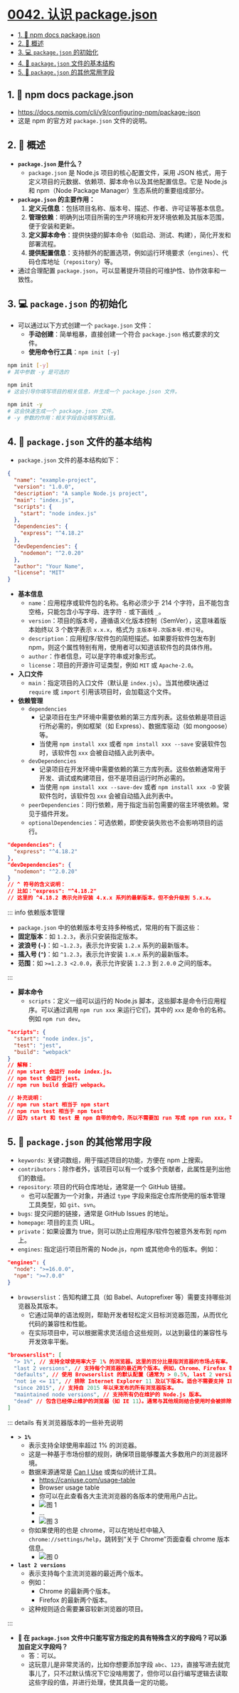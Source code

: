# [0042. 认识 package.json](https://github.com/Tdahuyou/TNotes.nodejs/tree/main/notes/0042.%20%E8%AE%A4%E8%AF%86%20package.json)

<!-- region:toc -->

- [1. 🔗 npm docs package.json](#1--npm-docs-packagejson)
- [2. 📒 概述](#2--概述)
- [3. 💻 `package.json` 的初始化](#3--packagejson-的初始化)
- [4. 📒 `package.json` 文件的基本结构](#4--packagejson-文件的基本结构)
- [5. 📒 `package.json` 的其他常用字段](#5--packagejson-的其他常用字段)

<!-- endregion:toc -->

## 1. 🔗 npm docs package.json

- https://docs.npmjs.com/cli/v9/configuring-npm/package-json
- 这是 npm 的官方对 `package.json` 文件的说明。

## 2. 📒 概述

- **`package.json` 是什么？**
  - `package.json` 是 Node.js 项目的核心配置文件，采用 JSON 格式，用于定义项目的元数据、依赖项、脚本命令以及其他配置信息。它是 Node.js 和 npm（Node Package Manager）生态系统的重要组成部分。
- **`package.json` 的主要作用：**
  1. **定义元信息**：包括项目名称、版本号、描述、作者、许可证等基本信息。
  2. **管理依赖**：明确列出项目所需的生产环境和开发环境依赖及其版本范围，便于安装和更新。
  3. **定义脚本命令**：提供快捷的脚本命令（如启动、测试、构建），简化开发和部署流程。
  4. **提供配置信息**：支持额外的配置选项，例如运行环境要求（`engines`）、代码仓库地址（`repository`）等。
- 通过合理配置 `package.json`，可以显著提升项目的可维护性、协作效率和一致性。

## 3. 💻 `package.json` 的初始化

- 可以通过以下方式创建一个 `package.json` 文件：
  - **手动创建**：简单粗暴，直接创建一个符合 `package.json` 格式要求的文件。
  - **使用命令行工具**：`npm init [-y]`

```bash
npm init [-y]
# 其中参数 -y 是可选的

npm init
# 这会引导你填写项目的相关信息，并生成一个 package.json 文件。

npm init -y
# 这会快速生成一个 package.json 文件。
# -y 参数的作用：相关字段自动填写默认值。
```

## 4. 📒 `package.json` 文件的基本结构

- `package.json` 文件的基本结构如下：

```json
{
  "name": "example-project",
  "version": "1.0.0",
  "description": "A sample Node.js project",
  "main": "index.js",
  "scripts": {
    "start": "node index.js"
  },
  "dependencies": {
    "express": "^4.18.2"
  },
  "devDependencies": {
    "nodemon": "^2.0.20"
  },
  "author": "Your Name",
  "license": "MIT"
}
```

- **基本信息**
  - `name`：应用程序或软件包的名称。名称必须少于 214 个字符，且不能包含空格，只能包含小写字母、连字符 `-` 或下画线 `_`。
  - `version`：项目的版本号，遵循语义化版本控制（SemVer），这意味着版本始终以 3 个数字表示 `x.x.x`，格式为 `主版本号.次版本号.修订号`。
  - `description`：应用程序/软件包的简短描述。如果要将软件包发布到 npm，则这个属性特别有用，使用者可以知道该软件包的具体作用。
  - `author`：作者信息，可以是字符串或对象形式。
  - `license`：项目的开源许可证类型，例如 `MIT` 或 `Apache-2.0`。
- **入口文件**
  - `main`：指定项目的入口文件（默认是 `index.js`）。当其他模块通过 `require` 或 `import` 引用该项目时，会加载这个文件。
- **依赖管理**
  - `dependencies`
    - 记录项目在生产环境中需要依赖的第三方库列表。这些依赖是项目运行所必需的，例如框架（如 Express）、数据库驱动（如 mongoose）等。
    - 当使用 `npm install xxx` 或者 `npm install xxx --save` 安装软件包时，该软件包 `xxx` 会被自动插入此列表中。
  - `devDependencies`
    - 记录项目在开发环境中需要依赖的第三方库列表。这些依赖通常用于开发、调试或构建项目，但不是项目运行时所必需的。
    - 当使用 `npm install xxx --save-dev` 或者 `npm install xxx -D` 安装软件包时，该软件包 `xxx` 会被自动插入此列表中。
  - `peerDependencies`：同行依赖，用于指定当前包需要的宿主环境依赖。常见于插件开发。
  - `optionalDependencies`：可选依赖，即使安装失败也不会影响项目的运行。

```json
"dependencies": {
  "express": "^4.18.2"
},
"devDependencies": {
  "nodemon": "^2.0.20"
}
// ^ 符号的含义说明：
// 比如："express": "^4.18.2"
// 这里的 ^4.18.2 表示允许安装 4.x.x 系列的最新版本，但不会升级到 5.x.x。
```

::: info 依赖版本管理

- `package.json` 中的依赖版本号支持多种格式，常用的有下面这些：
- **固定版本**：如 `1.2.3`，表示只安装指定版本。
- **波浪号 (`~`)**：如 `~1.2.3`，表示允许安装 `1.2.x` 系列的最新版本。
- **插入号 (`^`)**：如 `^1.2.3`，表示允许安装 `1.x.x` 系列的最新版本。
- **范围**：如 `>=1.2.3 <2.0.0`，表示允许安装 `1.2.3` 到 `2.0.0` 之间的版本。

:::

- **脚本命令**
  - `scripts`：定义一组可以运行的 Node.js 脚本，这些脚本是命令行应用程序。可以通过调用 `npm run xxx` 来运行它们，其中的 `xxx` 是命令的名称。例如 `npm run dev`。

```json
"scripts": {
  "start": "node index.js",
  "test": "jest",
  "build": "webpack"
}
// 解释：
// npm start 会运行 node index.js。
// npm test 会运行 jest。
// npm run build 会运行 webpack。

// 补充说明：
// npm run start 相当于 npm start
// npm run test 相当于 npm test
// 因为 start 和 test 是 npm 自带的命令，所以不需要加 run 写成 npm run xxx，可以直接简写 npm xxx。
```

## 5. 📒 `package.json` 的其他常用字段

- `keywords`: 关键词数组，用于描述项目的功能，方便在 npm 上搜索。
- `contributors`：除作者外，该项目可以有一个或多个贡献者，此属性是列出他们的数组。
- `repository`: 项目的代码仓库地址，通常是一个 GitHub 链接。
  - 也可以配置为一个对象，并通过 `type` 字段来指定仓库所使用的版本管理工具类型，如 `git`、`svn`。
- `bugs`: 提交问题的链接，通常是 GitHub Issues 的地址。
- `homepage`: 项目的主页 URL。
- `private`：如果设置为 true，则可以防止应用程序/软件包被意外发布到 npm 上。
- `engines`: 指定运行项目所需的 Node.js，npm 或其他命令的版本。例如：

```json
"engines": {
  "node": ">=16.0.0",
  "npm": ">=7.0.0"
}
```

- `browserslist`：告知构建工具（如 Babel、Autoprefixer 等）需要支持哪些浏览器及其版本。
  - 它通过简单的语法规则，帮助开发者轻松定义目标浏览器范围，从而优化代码的兼容性和性能。
  - 在实际项目中，可以根据需求灵活组合这些规则，以达到最佳的兼容性与开发效率平衡。

```json
"browserslist": [
  "> 1%", // 支持全球使用率大于 1% 的浏览器。这里的百分比是指浏览器的市场占有率。
  "last 2 versions", // 支持每个浏览器的最近两个版本。例如，Chrome、Firefox 等浏览器的最新两个版本。
  "defaults", // 使用 Browserslist 的默认配置（通常为 > 0.5%, last 2 versions, Firefox ESR, not dead）。
  "not ie <= 11", // 排除 Internet Explorer 11 及以下版本。适合不需要支持 IE 的项目。
  "since 2015", // 支持自 2015 年以来发布的所有浏览器版本。
  "maintained node versions", // 支持所有仍在维护的 Node.js 版本。
  "dead" // 包含已经停止维护的浏览器（如 IE 11）。通常与其他规则结合使用时会被排除。
]
```

::: details 有关浏览器版本的一些补充说明

- **`> 1%`**
  - 表示支持全球使用率超过 1% 的浏览器。
  - 这是一种基于市场份额的规则，确保项目能够覆盖大多数用户的浏览器环境。
  - 数据来源通常是 [Can I Use](https://caniuse.com/) 或类似的统计工具。
    - https://caniuse.com/usage-table
    - Browser usage table
    - 你可以在此查看各大主流浏览器的各版本的使用用户占比。
    - ![图 1](https://cdn.jsdelivr.net/gh/Tdahuyou/imgs@main/2025-04-06-10-17-47.png)
    - ...
    - ![图 3](https://cdn.jsdelivr.net/gh/Tdahuyou/imgs@main/2025-04-06-10-18-20.png)
  - 你如果使用的也是 chrome，可以在地址栏中输入 `chrome://settings/help`，跳转到“关于 Chrome”页面查看 chrome 版本信息。
    - ![图 0](https://cdn.jsdelivr.net/gh/Tdahuyou/imgs@main/2025-04-06-10-15-50.png)
- **`last 2 versions`**
  - 表示支持每个主流浏览器的最近两个版本。
  - 例如：
    - Chrome 的最新两个版本。
    - Firefox 的最新两个版本。
  - 这种规则适合需要兼容较新浏览器的项目。

:::

- **🤔 在 `package.json` 文件中只能写官方指定的具有特殊含义的字段吗？可以添加自定义字段吗？**
  - 答：可以。
  - 这玩意儿是非常灵活的，比如你想要添加字段 `abc`、`123`，直接写进去就完事儿了，只不过默认情况下它没啥用罢了，但你可以自行编写逻辑去读取这些字段的值，并进行处理，使其具备一定的功能。
